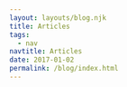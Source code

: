 ```yaml
---
layout: layouts/blog.njk
title: Articles
tags:
  - nav
navtitle: Articles
date: 2017-01-02
permalink: /blog/index.html
---
```

